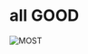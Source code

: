 # all GOOD
![MOST](https://github.com/user-attachments/assets/66b4b691-5a46-4f82-9f0d-4af38e99503a)
